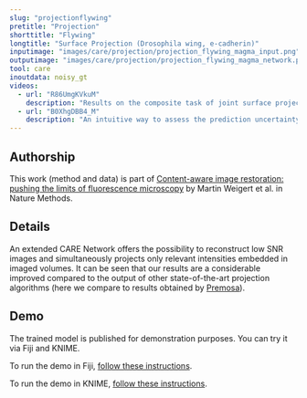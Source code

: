 ```yaml
---
slug: "projectionflywing"
pretitle: "Projection"
shorttitle: "Flywing"
longtitle: "Surface Projection (Drosophila wing, e-cadherin)"
inputimage: "images/care/projection/projection_flywing_magma_input.png"
outputimage: "images/care/projection/projection_flywing_magma_network.png"
tool: care
inoutdata: noisy_gt
videos:
  - url: "R86UmgKVkuM"
    description: "Results on the composite task of joint surface projection and denoising (on a developing *D. melanogaster* wing)."  
  - url: "B0XhgDBB4_M"
    description: "An intuitive way to assess the prediction uncertainty CARE networks predict in addition to predicting the restored images." 
---
```


## Authorship

This work (method and data) is part of [Content-aware image restoration: pushing the limits of fluorescence microscopy](http://dx.doi.org/10.1038/s41592-018-0216-7) by Martin Weigert et al. in Nature Methods. 

## Details

An extended CARE Network offers the possibility to reconstruct low SNR images and simultaneously projects only relevant intensities embedded in imaged volumes. It can be seen that our results are a considerable improved compared to the output of other state-of-the-art projection algorithms (here we compare to results obtained by [Premosa](https://github.com/CBlasse/premosa)).

## Demo

The trained model is published for demonstration purposes. You can try it via Fiji and KNIME.

To run the demo in Fiji, [follow these instructions](https://github.com/CSBDeep/CSBDeep_website/wiki/Fiji-Command-%E2%80%93-Surface-Projection-(Flywing)).

To run the demo in KNIME, [follow these instructions](https://github.com/CSBDeep/CSBDeep_website/wiki/KNIME-Workflow-%E2%80%93-Surface-Projection-(Flywing)).

